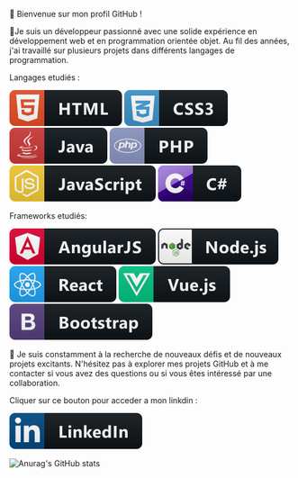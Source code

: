 👋 Bienvenue sur mon profil GitHub !

👨Je suis un développeur passionné avec une solide expérience en développement web et en programmation orientée objet. Au fil des années, j'ai travaillé sur plusieurs projets dans différents langages de programmation.

Langages etudiés :

![HTML](https://github.com/MikeCodesDotNET/ColoredBadges/raw/master/svg/dev/languages/html.svg) 
![CSS3](https://github.com/MikeCodesDotNET/ColoredBadges/raw/master/svg/dev/languages/css3.svg) 
![Java](https://github.com/MikeCodesDotNET/ColoredBadges/raw/master/svg/dev/languages/java.svg) 
![PHP](https://github.com/MikeCodesDotNET/ColoredBadges/raw/master/svg/dev/languages/php.svg) 
![JavaScript](https://github.com/MikeCodesDotNET/ColoredBadges/raw/master/svg/dev/languages/js.svg) 
![C#](https://github.com/MikeCodesDotNET/ColoredBadges/raw/master/svg/dev/languages/csharp.svg)

Frameworks etudiés:

![Angular](https://github.com/MikeCodesDotNET/ColoredBadges/raw/master/svg/dev/frameworks/angular.svg) 
![Node.js](https://github.com/MikeCodesDotNET/ColoredBadges/raw/master/svg/dev/frameworks/nodejs.svg) 
![React](https://github.com/MikeCodesDotNET/ColoredBadges/raw/master/svg/dev/frameworks/react.svg) 
![Vue.js](https://github.com/MikeCodesDotNET/ColoredBadges/raw/master/svg/dev/frameworks/vue.svg) 
![Bootstrap](https://github.com/MikeCodesDotNET/ColoredBadges/raw/master/svg/dev/frameworks/bootstrap.svg) 

🚀 Je suis constamment à la recherche de nouveaux défis et de nouveaux projets excitants. N'hésitez pas à explorer mes projets GitHub et à me contacter si vous avez des questions ou si vous êtes intéressé par une collaboration.

Cliquer sur ce bouton pour acceder a mon linkdin :

[![LinkedIn](https://github.com/MikeCodesDotNET/ColoredBadges/raw/master/svg/social/linkedin.svg)](https://www.linkedin.com/in/thomas-delecluse/)


![Anurag's GitHub stats](https://github-readme-stats.vercel.app/api?username=Thomasdelecluse&show_icons=true&theme=transparent)



